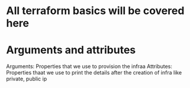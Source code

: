 # All terraform basics will be covered here

# Arguments and attributes

Arguments: Properties that we use to provision the infraa
Attributes: Properties thaat we use to print the details after the creation of infra like private, public ip